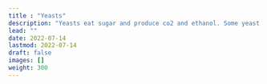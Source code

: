 ```yaml
---
title : "Yeasts"
description: "Yeasts eat sugar and produce co2 and ethanol. Some yeast strains do not consume maltose and maltotriose."
lead: ""
date: 2022-07-14
lastmod: 2022-07-14
draft: false
images: []
weight: 300
---
```

